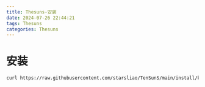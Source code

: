 ```yaml
---
title: Thesuns-安装
date: 2024-07-26 22:44:21
tags: Thesuns
categories: Thesuns
---
```


# 安装
```bash
curl https://raw.githubusercontent.com/starsliao/TenSunS/main/install/k8s/install.sh | bash
```